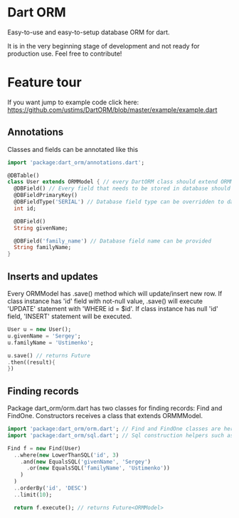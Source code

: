 Dart ORM
========

Easy-to-use and easy-to-setup database ORM for dart.

It is in the very beginning stage of development and not ready for production use.
Feel free to contribute!

Feature tour
============

If you want jump to example code click here: https://github.com/ustims/DartORM/blob/master/example/example.dart

Annotations
-----------


Classes and fields can be annotated like this

```dart
import 'package:dart_orm/annotations.dart';

@DBTable()
class User extends ORMModel { // every DartORM class should extend ORMModel
  @DBField() // Every field that needs to be stored in database should be annotated with @DBField
  @DBFieldPrimaryKey()
  @DBFieldType('SERIAL') // Database field type can be overridden to database-engine specific type
  int id;

  @DBField()
  String givenName;

  @DBField('family_name') // Database field name can be provided
  String familyName;
}
```

Inserts and updates
-------------------

Every ORMModel has .save() method which will update/insert new row.
If class instance has 'id' field with not-null value, .save() will execute 'UPDATE' statement with 'WHERE id = $id'.
If class instance has null 'id' field, 'INSERT' statement will be executed.

```dart
User u = new User();
u.givenName = 'Sergey';
u.familyName = 'Ustimenko';

u.save() // returns Future
.then((result){
})
```

Finding records
---------------

Package dart_orm/orm.dart has two classes for finding records: Find and FindOne.
Constructors receives a class that extends ORMMModel.

```dart
import 'package:dart_orm/orm.dart'; // Find and FindOne classes are here
import 'package:dart_orm/sql.dart'; // Sql construction helpers such as EqualsSQL are here

Find f = new Find(User)
  ..where(new LowerThanSQL('id', 3)
    .and(new EqualsSQL('givenName', 'Sergey')
      .or(new EqualsSQL('familyName', 'Ustimenko'))
    )
  )
  ..orderBy('id', 'DESC')
  ..limit(10);

  return f.execute(); // returns Future<ORMModel>
```
